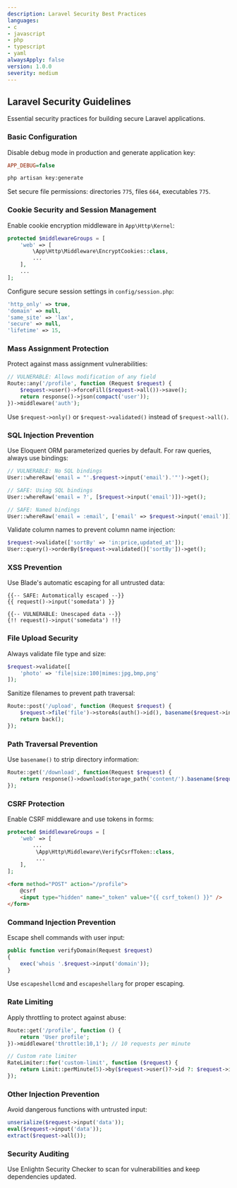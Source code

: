 ```yaml
---
description: Laravel Security Best Practices
languages:
- c
- javascript
- php
- typescript
- yaml
alwaysApply: false
version: 1.0.0
severity: medium
---
```


## Laravel Security Guidelines

Essential security practices for building secure Laravel applications.

### Basic Configuration

Disable debug mode in production and generate application key:

```ini
APP_DEBUG=false
```

```bash
php artisan key:generate
```

Set secure file permissions: directories `775`, files `664`, executables `775`.

### Cookie Security and Session Management

Enable cookie encryption middleware in `App\Http\Kernel`:

```php
protected $middlewareGroups = [
    'web' => [
        \App\Http\Middleware\EncryptCookies::class,
        ...
    ],
    ...
];
```

Configure secure session settings in `config/session.php`:

```php
'http_only' => true,
'domain' => null,
'same_site' => 'lax',
'secure' => null,
'lifetime' => 15,
```

### Mass Assignment Protection

Protect against mass assignment vulnerabilities:

```php
// VULNERABLE: Allows modification of any field
Route::any('/profile', function (Request $request) {
    $request->user()->forceFill($request->all())->save();
    return response()->json(compact('user'));
})->middleware('auth');
```

Use `$request->only()` or `$request->validated()` instead of `$request->all()`.

### SQL Injection Prevention

Use Eloquent ORM parameterized queries by default. For raw queries, always use bindings:

```php
// VULNERABLE: No SQL bindings
User::whereRaw('email = "'.$request->input('email').'"')->get();

// SAFE: Using SQL bindings
User::whereRaw('email = ?', [$request->input('email')])->get();

// SAFE: Named bindings
User::whereRaw('email = :email', ['email' => $request->input('email')])->get();
```

Validate column names to prevent column name injection:

```php
$request->validate(['sortBy' => 'in:price,updated_at']);
User::query()->orderBy($request->validated()['sortBy'])->get();
```

### XSS Prevention

Use Blade's automatic escaping for all untrusted data:

```blade
{{-- SAFE: Automatically escaped --}}
{{ request()->input('somedata') }}

{{-- VULNERABLE: Unescaped data --}}
{!! request()->input('somedata') !!}
```

### File Upload Security

Always validate file type and size:

```php
$request->validate([
    'photo' => 'file|size:100|mimes:jpg,bmp,png'
]);
```

Sanitize filenames to prevent path traversal:

```php
Route::post('/upload', function (Request $request) {
    $request->file('file')->storeAs(auth()->id(), basename($request->input('filename')));
    return back();
});
```

### Path Traversal Prevention

Use `basename()` to strip directory information:

```php
Route::get('/download', function(Request $request) {
    return response()->download(storage_path('content/').basename($request->input('filename')));
});
```

### CSRF Protection

Enable CSRF middleware and use tokens in forms:

```php
protected $middlewareGroups = [
    'web' => [
        ...
         \App\Http\Middleware\VerifyCsrfToken::class,
         ...
    ],
];
```

```html
<form method="POST" action="/profile">
    @csrf
    <input type="hidden" name="_token" value="{{ csrf_token() }}" />
</form>
```

### Command Injection Prevention

Escape shell commands with user input:

```php
public function verifyDomain(Request $request)
{
    exec('whois '.$request->input('domain'));
}
```

Use `escapeshellcmd` and `escapeshellarg` for proper escaping.

### Rate Limiting

Apply throttling to protect against abuse:

```php
Route::get('/profile', function () {
    return 'User profile';
})->middleware('throttle:10,1'); // 10 requests per minute

// Custom rate limiter
RateLimiter::for('custom-limit', function ($request) {
    return Limit::perMinute(5)->by($request->user()?->id ?: $request->ip());
});
```

### Other Injection Prevention

Avoid dangerous functions with untrusted input:

```php
unserialize($request->input('data'));
eval($request->input('data'));
extract($request->all());
```

### Security Auditing

Use Enlightn Security Checker to scan for vulnerabilities and keep dependencies updated.